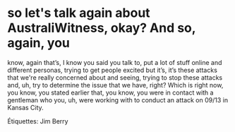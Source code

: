 # so let's talk again about AustraliWitness, okay? And so, again, you
know, again that’s, I know you said you talk to, put a lot of stuff online and
different personas, trying to get people excited but it’s, it’s these attacks that
we're really concerned about and seeing, trying to stop these attacks and, uh, try
to determine the issue that we have, right? Which is right now, you know, you
stated earlier that, you know, you were in contact with a gentleman who you, uh,
were working with to conduct an attack on 09/13 in Kansas City.

Étiquettes: Jim Berry